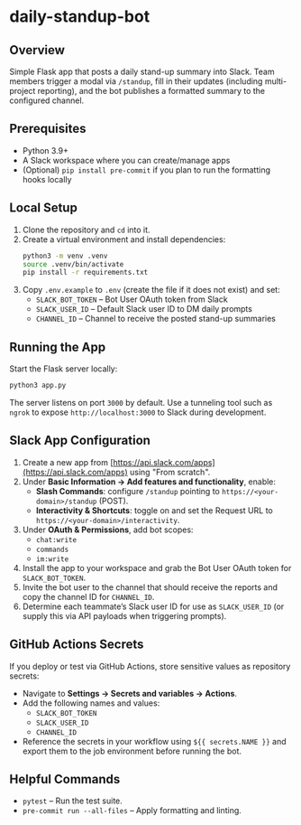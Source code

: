 # daily-standup-bot

## Overview
Simple Flask app that posts a daily stand-up summary into Slack. Team members trigger a modal via `/standup`, fill in their updates (including multi-project reporting), and the bot publishes a formatted summary to the configured channel.

## Prerequisites
- Python 3.9+
- A Slack workspace where you can create/manage apps
- (Optional) `pip install pre-commit` if you plan to run the formatting hooks locally

## Local Setup
1. Clone the repository and `cd` into it.
2. Create a virtual environment and install dependencies:
   ```bash
   python3 -m venv .venv
   source .venv/bin/activate
   pip install -r requirements.txt
   ```
3. Copy `.env.example` to `.env` (create the file if it does not exist) and set:
   - `SLACK_BOT_TOKEN` – Bot User OAuth token from Slack
   - `SLACK_USER_ID` – Default Slack user ID to DM daily prompts
   - `CHANNEL_ID` – Channel to receive the posted stand-up summaries

## Running the App
Start the Flask server locally:
```bash
python3 app.py
```

The server listens on port `3000` by default. Use a tunneling tool such as `ngrok` to expose `http://localhost:3000` to Slack during development.

## Slack App Configuration
1. Create a new app from [https://api.slack.com/apps](https://api.slack.com/apps) using "From scratch".
2. Under **Basic Information → Add features and functionality**, enable:
   - **Slash Commands**: configure `/standup` pointing to `https://<your-domain>/standup` (POST).
   - **Interactivity & Shortcuts**: toggle on and set the Request URL to `https://<your-domain>/interactivity`.
3. Under **OAuth & Permissions**, add bot scopes:
   - `chat:write`
   - `commands`
   - `im:write`
4. Install the app to your workspace and grab the Bot User OAuth token for `SLACK_BOT_TOKEN`.
5. Invite the bot user to the channel that should receive the reports and copy the channel ID for `CHANNEL_ID`.
6. Determine each teammate’s Slack user ID for use as `SLACK_USER_ID` (or supply this via API payloads when triggering prompts).

## GitHub Actions Secrets
If you deploy or test via GitHub Actions, store sensitive values as repository secrets:
- Navigate to **Settings → Secrets and variables → Actions**.
- Add the following names and values:
  - `SLACK_BOT_TOKEN`
  - `SLACK_USER_ID`
  - `CHANNEL_ID`
- Reference the secrets in your workflow using `${{ secrets.NAME }}` and export them to the job environment before running the bot.

## Helpful Commands
- `pytest` – Run the test suite.
- `pre-commit run --all-files` – Apply formatting and linting.
